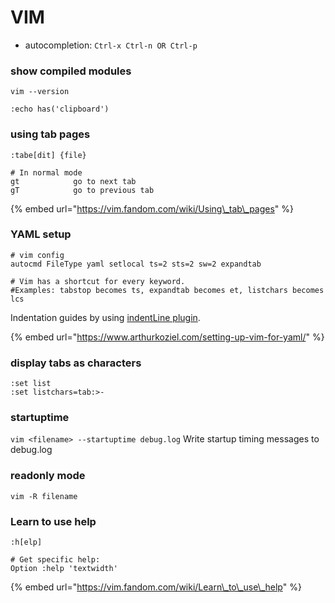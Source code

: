 # VIM

* autocompletion: `Ctrl-x Ctrl-n OR Ctrl-p`

### show compiled modules

`vim --version`

`:echo has('clipboard')`

### using tab pages

```text
:tabe[dit] {file}

# In normal mode
gt            go to next tab
gT            go to previous tab
```

{% embed url="https://vim.fandom.com/wiki/Using\_tab\_pages" %}

### YAML setup

```text
# vim config
autocmd FileType yaml setlocal ts=2 sts=2 sw=2 expandtab

# Vim has a shortcut for every keyword. 
#Examples: tabstop becomes ts, expandtab becomes et, listchars becomes lcs
```

Indentation guides by using [indentLine plugin](https://github.com/Yggdroot/indentLine).

{% embed url="https://www.arthurkoziel.com/setting-up-vim-for-yaml/" %}

### display tabs as characters

```text
:set list
:set listchars=tab:>-
```

### startuptime

`vim <filename> --startuptime debug.log` Write startup timing messages to debug.log

### readonly mode

`vim -R filename`

### Learn to use help

`:h[elp]`

```text
# Get specific help:
Option :help 'textwidth'
```

{% embed url="https://vim.fandom.com/wiki/Learn\_to\_use\_help" %}







